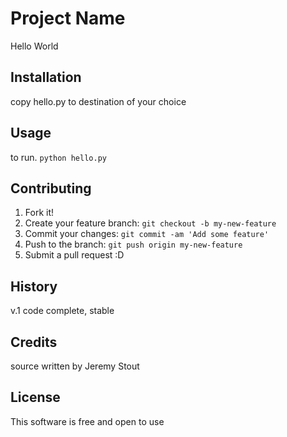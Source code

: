 # Project Name

Hello World

## Installation

copy hello.py to destination of your choice

## Usage

to run. `python hello.py`

## Contributing

1. Fork it!
2. Create your feature branch: `git checkout -b my-new-feature`
3. Commit your changes: `git commit -am 'Add some feature'`
4. Push to the branch: `git push origin my-new-feature`
5. Submit a pull request :D

## History

v.1 code complete, stable

## Credits

source written by Jeremy Stout

## License

This software is free and open to use